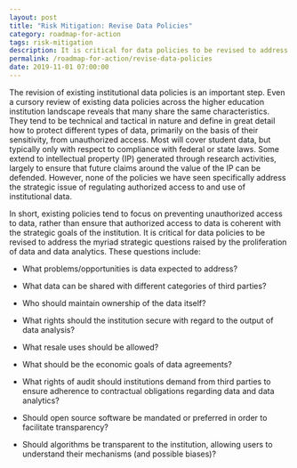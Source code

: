 ```yaml
---
layout: post
title: "Risk Mitigation: Revise Data Policies"
category: roadmap-for-action
tags: risk-mitigation
description: It is critical for data policies to be revised to address the myriad strategic questions raised by the proliferation of data and data analytics.
permalink: /roadmap-for-action/revise-data-policies
date: 2019-11-01 07:00:00
---
```


The revision of existing institutional data policies is an important step. Even a cursory review of existing data policies across the higher education institution landscape reveals that many share the same characteristics. They tend to be technical and tactical in nature and define in great detail how to protect different types of data, primarily on the basis of their sensitivity, from unauthorized access. Most will cover student data, but typically only with respect to compliance with federal or state laws. Some extend to intellectual property (IP) generated through research activities, largely to ensure that future claims around the value of the IP can be defended. However, none of the policies we have seen specifically address the strategic issue of regulating authorized access to and use of institutional data.

In short, existing policies tend to focus on preventing unauthorized access to data, rather than ensure that authorized access to data is coherent with the strategic goals of the institution. It is critical for data policies to be revised to address the myriad strategic questions raised by the proliferation of data and data analytics. These questions include:

* What problems/opportunities is data expected to address?

* What data can be shared with different categories of third parties?

* Who should maintain ownership of the data itself?

* What rights should the institution secure with regard to the output of data analysis?

* What resale uses should be allowed?

* What should be the economic goals of data agreements?

* What rights of audit should institutions demand from third parties to ensure adherence to contractual obligations regarding data and data analytics?

* Should open source software be mandated or preferred in order to facilitate transparency?

* Should algorithms be transparent to the institution, allowing users to understand their mechanisms (and possible biases)?
